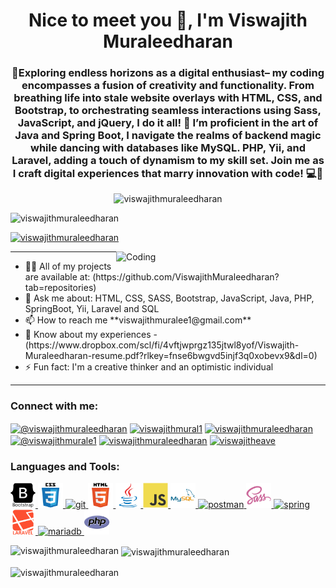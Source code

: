 <h1 align="center">Nice to meet you 👋, I'm Viswajith Muraleedharan</h1>
<h3 align="center">👋Exploring endless horizons as a digital enthusiast– my coding encompasses a fusion of creativity and functionality. From breathing life into stale website overlays with HTML, CSS, and Bootstrap, to orchestrating seamless interactions using Sass, JavaScript, and jQuery, I do it all! 🚀 I’m proficient in the art of Java and Spring Boot, I navigate the realms of backend magic while dancing with databases like MySQL. PHP, Yii, and Laravel, adding a touch of dynamism to my skill set. Join me as I craft digital experiences that marry innovation with code!  💻🎨 </h3>

<p align="center" padding-top="20px"> <img src="https://camo.githubusercontent.com/65fe05e6945d2bbd3d80f41d388199f3f7d985ae4a86b29e6304d54203a91431/68747470733a2f2f6d69726f2e6d656469756d2e636f6d2f6d61782f313430302f302a656e7249374258557a774a456f6d6c712e676966" alt="viswajithmuraleedharan" /> </p>
<p align="left"> <img src="https://komarev.com/ghpvc/?username=viswajithmuraleedharan&label=Profile%20views&color=0e75b6&style=flat" alt="viswajithmuraleedharan" /> </p>

<p align="left"> <a href="https://github.com/ryo-ma/github-profile-trophy"><img src="https://github-profile-trophy.vercel.app/?username=viswajithmuraleedharan" alt="viswajithmuraleedharan" /></a> </p>
<div margin-left="30px"><img align="right" alt="Coding" width="335" src="https://www.lambdatest.com/resources/images/ezgif.com-gif-maker-16.gif"/></div>
<hr>
<ul>
<li> 👨‍💻 All of my projects are available at:    
(https://github.com/ViswajithMuraleedharan?tab=repositories)</li>

<li> 💬 Ask me about:  HTML, CSS, SASS, Bootstrap, JavaScript, Java, PHP, SpringBoot, Yii, Laravel and SQL</li>

<li> 📫 How to reach me **viswajithmuralee1@gmail.com**</li>

<li> 📄 Know about my experiences
- (https://www.dropbox.com/scl/fi/4vftjwprgz135jtwl8yof/Viswajith-Muraleedharan-resume.pdf?rlkey=fnse6bwgvd5injf3q0xobevx9&dl=0)</li>

<li>⚡ Fun fact: I'm a creative thinker and an optimistic individual</li>
</ul>
<hr>
<h3 align="left">Connect with me:</h3>
<p align="left">
<a href="https://codepen.io/viswajithmuraleedharan" target="blank"><img align="center" src="https://raw.githubusercontent.com/rahuldkjain/github-profile-readme-generator/master/src/images/icons/Social/codepen.svg" alt="@viswajithmuraleedharan" height="30" width="40" /></a>
<a href="https://twitter.com/viswajithmural1" target="blank"><img align="center" src="https://raw.githubusercontent.com/rahuldkjain/github-profile-readme-generator/master/src/images/icons/Social/twitter.svg" alt="viswajithmural1" height="30" width="40" /></a>
<a href="https://linkedin.com/in/viswajithmuraleedharan" target="blank"><img align="center" src="https://raw.githubusercontent.com/rahuldkjain/github-profile-readme-generator/master/src/images/icons/Social/linked-in-alt.svg" alt="viswajithmuraleedharan" height="30" width="40" /></a>
<a href="https://www.hackerrank.com/viswajithmurale1" target="blank"><img align="center" src="https://raw.githubusercontent.com/rahuldkjain/github-profile-readme-generator/master/src/images/icons/Social/hackerrank.svg" alt="@viswajithmurale1" height="30" width="40" /></a>
<a href="https://www.leetcode.com/viswajithmuraleedharan" target="blank"><img align="center" src="https://raw.githubusercontent.com/rahuldkjain/github-profile-readme-generator/master/src/images/icons/Social/leet-code.svg" alt="viswajithmuraleedharan" height="30" width="40" /></a>
<a href="https://auth.geeksforgeeks.org/user/viswajitheave" target="blank"><img align="center" src="https://raw.githubusercontent.com/rahuldkjain/github-profile-readme-generator/master/src/images/icons/Social/geeks-for-geeks.svg" alt="viswajitheave" height="30" width="40" /></a>
</p>

<h3 align="left">Languages and Tools:</h3>
<p align="left"> <a href="https://getbootstrap.com" target="_blank" rel="noreferrer"> <img src="https://raw.githubusercontent.com/devicons/devicon/master/icons/bootstrap/bootstrap-plain-wordmark.svg" alt="bootstrap" width="40" height="40"/> </a> <a href="https://www.w3schools.com/css/" target="_blank" rel="noreferrer"> <img src="https://raw.githubusercontent.com/devicons/devicon/master/icons/css3/css3-original-wordmark.svg" alt="css3" width="40" height="40"/> </a> <a href="https://git-scm.com/" target="_blank" rel="noreferrer"> <img src="https://www.vectorlogo.zone/logos/git-scm/git-scm-icon.svg" alt="git" width="40" height="40"/> </a> <a href="https://www.w3.org/html/" target="_blank" rel="noreferrer"> <img src="https://raw.githubusercontent.com/devicons/devicon/master/icons/html5/html5-original-wordmark.svg" alt="html5" width="40" height="40"/> </a> <a href="https://www.java.com" target="_blank" rel="noreferrer"> <img src="https://raw.githubusercontent.com/devicons/devicon/master/icons/java/java-original.svg" alt="java" width="40" height="40"/> </a> <a href="https://developer.mozilla.org/en-US/docs/Web/JavaScript" target="_blank" rel="noreferrer"> <img src="https://raw.githubusercontent.com/devicons/devicon/master/icons/javascript/javascript-original.svg" alt="javascript" width="40" height="40"/> </a> <a href="https://www.mysql.com/" target="_blank" rel="noreferrer"> <img src="https://raw.githubusercontent.com/devicons/devicon/master/icons/mysql/mysql-original-wordmark.svg" alt="mysql" width="40" height="40"/> </a> <a href="https://postman.com" target="_blank" rel="noreferrer"> <img src="https://www.vectorlogo.zone/logos/getpostman/getpostman-icon.svg" alt="postman" width="40" height="40"/> </a> <a href="https://sass-lang.com" target="_blank" rel="noreferrer"> <img src="https://raw.githubusercontent.com/devicons/devicon/master/icons/sass/sass-original.svg" alt="sass" width="40" height="40"/> </a> <a href="https://spring.io/" target="_blank" rel="noreferrer"> <img src="https://www.vectorlogo.zone/logos/springio/springio-icon.svg" alt="spring" width="40" height="40"/> </a> <a href="https://laravel.com/" target="_blank" rel="noreferrer"> <img src="https://raw.githubusercontent.com/devicons/devicon/master/icons/laravel/laravel-plain-wordmark.svg" alt="laravel" width="40" height="40"/> </a> <a href="https://mariadb.org/" target="_blank" rel="noreferrer"> <img src="https://www.vectorlogo.zone/logos/mariadb/mariadb-icon.svg" alt="mariadb" width="40" height="40"/> </a> <a href="https://www.php.net" target="_blank" rel="noreferrer"> <img src="https://raw.githubusercontent.com/devicons/devicon/master/icons/php/php-original.svg" alt="php" width="40" height="40"/> </a>
</p>

<p><img align="left" src="https://github-readme-stats.vercel.app/api/top-langs?username=viswajithmuraleedharan&show_icons=true&locale=en&layout=compact" alt="viswajithmuraleedharan" /></p>

<p>&nbsp;<img align="center" src="https://github-readme-stats.vercel.app/api?username=viswajithmuraleedharan&show_icons=true&locale=en" alt="viswajithmuraleedharan" /></p>

<p><img align="center" src="https://github-readme-streak-stats.herokuapp.com/?user=viswajithmuraleedharan&" alt="viswajithmuraleedharan" /></p>
